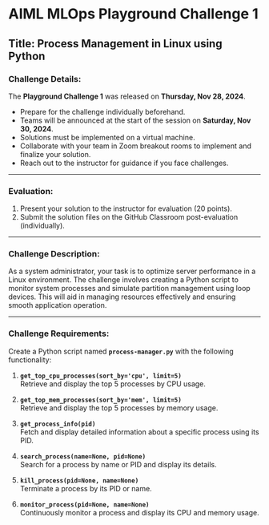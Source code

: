 # AIML MLOps Playground Challenge 1

## Title: Process Management in Linux using Python

### Challenge Details:
The **Playground Challenge 1** was released on **Thursday, Nov 28, 2024**. 

-  Prepare for the challenge individually beforehand.
-  Teams will be announced at the start of the session on **Saturday, Nov 30, 2024**.
-  Solutions must be implemented on a virtual machine.
-  Collaborate with your team in Zoom breakout rooms to implement and finalize your solution.
-  Reach out to the instructor for guidance if you face challenges.

---

### Evaluation:
1. Present your solution to the instructor for evaluation (20 points).
2. Submit the solution files on the GitHub Classroom post-evaluation (individually).

---

### Challenge Description:
As a system administrator, your task is to optimize server performance in a Linux environment. The challenge involves creating a Python script to monitor system processes and simulate partition management using loop devices. This will aid in managing resources effectively and ensuring smooth application operation.

---

### Challenge Requirements:
Create a Python script named **`process-manager.py`** with the following functionality:

1. **`get_top_cpu_processes(sort_by='cpu', limit=5)`**  
   Retrieve and display the top 5 processes by CPU usage.

2. **`get_top_mem_processes(sort_by='mem', limit=5)`**  
   Retrieve and display the top 5 processes by memory usage.

3. **`get_process_info(pid)`**  
   Fetch and display detailed information about a specific process using its PID.

4. **`search_process(name=None, pid=None)`**  
   Search for a process by name or PID and display its details.

5. **`kill_process(pid=None, name=None)`**  
   Terminate a process by its PID or name.

6. **`monitor_process(pid=None, name=None)`**  
   Continuously monitor a process and display its CPU and memory usage.

